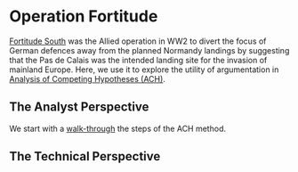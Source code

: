 # Operation Fortitude

[Fortitude South](https://en.wikipedia.org/wiki/Operation_Fortitude#Fortitude_South_2) was the Allied operation in WW2 to divert the focus of German defences away from the planned Normandy landings by suggesting that the Pas de Calais was the intended landing site for the invasion of mainland Europe. Here, we use it to explore the utility of argumentation in [Analysis of Competing Hypotheses (ACH)](https://www.cia.gov/library/center-for-the-study-of-intelligence/csi-publications/books-and-monographs/psychology-of-intelligence-analysis/art11.html).

## The Analyst Perspective

We start with a [walk-through](https://dstl.github.io/eleatics/argumentation/fortitude/fortitude.xhtml) the steps of the ACH method.

## The Technical Perspective


